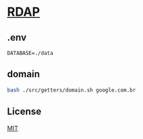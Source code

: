 # [RDAP]()

## .env

```
DATABASE=./data
```

## domain

```sh
bash ./src/getters/domain.sh google.com.br
```

## License

[MIT](./LICENSE)
